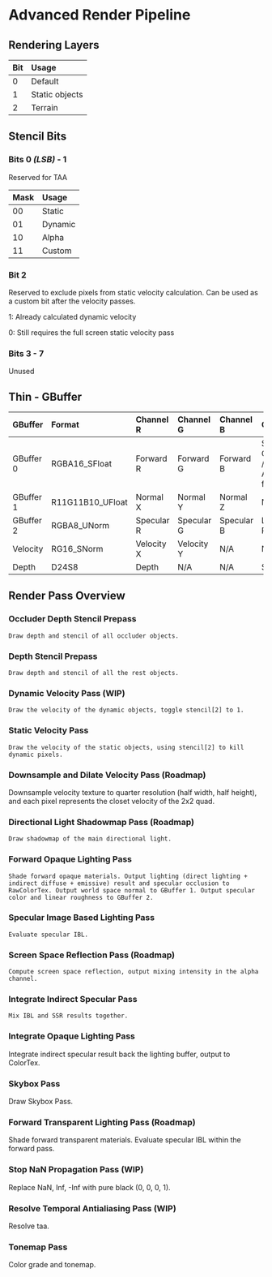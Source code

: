  # Advanced Render Pipeline

 ## Rendering Layers

 | Bit   | Usage          |
 | :---- | :------------- |
 | 0     | Default        |
 | 1     | Static objects |
 | 2     | Terrain        |

 ## Stencil Bits

 ### Bits 0 *(LSB)* - 1

 Reserved for TAA

 | Mask  | Usage   |
 | :---- | :------ |
 |  00   | Static  |
 |  01   | Dynamic |
 |  10   | Alpha   |
 |  11   | Custom  |

 ### Bit 2

 Reserved to exclude pixels from static velocity calculation. Can be used as a custom bit after the velocity passes.

 1: Already calculated dynamic velocity
 
 0: Still requires the full screen static velocity pass

 ### Bits 3 - 7

 Unused

 ## Thin - GBuffer

 | GBuffer   | Format           | Channel R  | Channel G  | Channel B  | Channel A                             |
 | :-------- | :--------------- | :--------  | :--------  | :--------  | :------------------------------------ |
 | GBuffer 0 | RGBA16_SFloat    | Forward R  | Forward G  | Forward B  | Specular Occlusion / TAA Anti-flicker |
 | GBuffer 1 | R11G11B10_UFloat | Normal X   | Normal Y   | Normal Z   | N/A                                   | 
 | GBuffer 2 | RGBA8_UNorm      | Specular R | Specular G | Specular B | Linear Roughness                      |
 | Velocity  | RG16_SNorm       | Velocity X | Velocity Y | N/A        | N/A                                   |
 | Depth     | D24S8            | Depth      | N/A        | N/A        | Stencil                               |

 ## Render Pass Overview

 ### Occluder Depth Stencil Prepass

    Draw depth and stencil of all occluder objects.
 
 ### Depth Stencil Prepass

    Draw depth and stencil of all the rest objects.

 ### Dynamic Velocity Pass (WIP)

    Draw the velocity of the dynamic objects, toggle stencil[2] to 1.

 ### Static Velocity Pass
    
    Draw the velocity of the static objects, using stencil[2] to kill dynamic pixels.

 ### Downsample and Dilate Velocity Pass (Roadmap)

   Downsample velocity texture to quarter resolution (half width, half height), and each pixel represents the closet velocity of the 2x2 quad.

 ### Directional Light Shadowmap Pass (Roadmap)

    Draw shadowmap of the main directional light.

 ### Forward Opaque Lighting Pass

    Shade forward opaque materials. Output lighting (direct lighting + indirect diffuse + emissive) result and specular occlusion to RawColorTex. Output world space normal to GBuffer 1. Output specular color and linear roughness to GBuffer 2.

 ### Specular Image Based Lighting Pass

    Evaluate specular IBL.

 ### Screen Space Reflection Pass (Roadmap)

    Compute screen space reflection, output mixing intensity in the alpha channel.

 ### Integrate Indirect Specular Pass

    Mix IBL and SSR results together.

### Integrate Opaque Lighting Pass

   Integrate indirect specular result back the lighting buffer, output to ColorTex.

### Skybox Pass

   Draw Skybox Pass.

### Forward Transparent Lighting Pass (Roadmap)

   Shade forward transparent materials. Evaluate specular IBL within the forward pass.

### Stop NaN Propagation Pass (WIP)

   Replace NaN, Inf, -Inf with pure black (0, 0, 0, 1).

### Resolve Temporal Antialiasing Pass (WIP)

   Resolve taa.

### Tonemap Pass

   Color grade and tonemap.